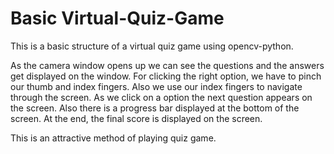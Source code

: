 # Basic Virtual-Quiz-Game
This is a basic structure of a virtual quiz game using opencv-python. 

As the camera window opens up we can see the questions and the answers get displayed on the window. For clicking the right option, we have to pinch our thumb and index fingers. Also we use our index fingers to navigate through the screen. As we click on a option the next question appears on the screen. Also there is a progress bar displayed at the bottom of the screen. At the end, the final score is displayed on the screen.

This is an attractive method of playing quiz game.

